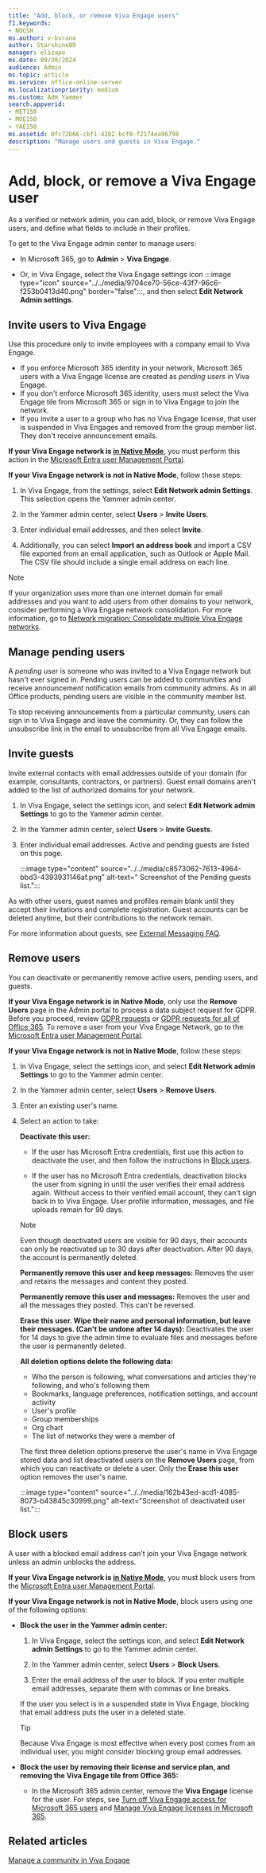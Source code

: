 ```yaml
---
title: "Add, block, or remove Viva Engage users"
f1.keywords:
- NOCSH
ms.author: v-bvrana
author: Starshine89
manager: elizapo
ms.date: 09/30/2024
audience: Admin
ms.topic: article
ms.service: office-online-server
ms.localizationpriority: medium
ms.custom: Adm_Yammer
search.appverid:
- MET150
- MOE150
- YAE150
ms.assetid: 0fc72b66-cbf1-4202-bcf0-f2174ea96798
description: "Manage users and guests in Viva Engage."
---
```


# Add, block, or remove a Viva Engage user

As a verified or network admin, you can add, block, or remove Viva Engage users, and define what fields to include in their profiles.
  
To get to the Viva Engage admin center to manage users:
  
- In Microsoft 365, go to **Admin** \> **Viva Engage**.
    
- Or, in Viva Engage, select the Viva Engage settings icon :::image type="icon" source="../../media/9704ce70-56ce-43f7-96c6-f253b0413d40.png" border="false":::, and then select **Edit Network Admin settings**.
    
## Invite users to Viva Engage
<a name="InviteUsers"> </a>

Use this procedure only to invite employees with a company email to Viva Engage.

- If you enforce Microsoft 365 identity in your network, Microsoft 365 users with a Viva Engage license are created as *pending users* in Viva Engage. 
- If you don't enforce Microsoft 365 identity, users must select the Viva Engage tile from Microsoft 365 or sign in to Viva Engage to join the network.
- If you invite a user to a group who has no Viva Engage license, that user is suspended in Viva Engages and removed from the group member list. They don't receive announcement emails.

**If your Viva Engage network is [in Native Mode](../overview-native-mode.md)**, you must perform this action in the [Microsoft Entra user Management Portal](/azure/active-directory/fundamentals/add-users-azure-active-directory).

**If your Viva Engage network is not in Native Mode**, follow these steps:
  
1. In Viva Engage, from the settings, select **Edit Network admin Settings**. This selection opens the Yammer admin center.

2. In the Yammer admin center, select **Users** > **Invite Users**.

3. Enter individual email addresses, and then select **Invite**. 

4. Additionally, you can select **Import an address book** and import a CSV file exported from an email application, such as Outlook or Apple Mail. The CSV file should include a single email address on each line.
  
> [!NOTE]
> If your organization uses more than one internet domain for email addresses and you want to add users from other domains to your network, consider performing a Viva Engage network consolidation. For more information, go to [Network migration: Consolidate multiple Viva Engage networks](../configure-your-viva-engage-network/consolidate-multiple-networks.md). 
  
<a name="ManagePending"> </a>
## Manage pending users

A *pending user* is someone who was invited to a Viva Engage network but hasn't ever signed in. Pending users can be added to communities and receive announcement notification emails from community admins. As in all Office products, pending users are visible in the community member list.

To stop receiving announcements from a particular community, users can sign in to Viva Engage and leave the community. Or, they can follow the unsubscribe link in the email to unsubscribe from all Viva Engage emails.
 
<a name="InviteGuests"> </a>
## Invite guests

Invite external contacts with email addresses outside of your domain (for example, consultants, contractors, or partners). Guest email domains aren't added to the list of authorized domains for your network.
  
1. In Viva Engage, select the settings icon, and select **Edit Network admin Settings** to go to the Yammer admin center.

2. In the Yammer admin center, select **Users** > **Invite Guests**.
    
3. Enter individual email addresses. Active and pending guests are listed on this page.
    
   :::image type="content" source="../../media/c8573062-7613-4964-bbd3-4393931146af.png" alt-text=" Screenshot of the Pending guests list.":::
  
As with other users, guest names and profiles remain blank until they accept their invitations and complete registration. Guest accounts can be deleted anytime, but their contributions to the network remain.
  
For more information about guests, see [External Messaging FAQ](../work-with-external-users/external-messaging-faq.md).
  
<a name="RemoveUsers"> </a>
## Remove users

You can deactivate or permanently remove active users, pending users, and guests.

**If your Viva Engage network is in Native Mode**, only use the **Remove Users** page in the Admin portal to process a  data subject request for GDPR. Before you proceed, review [GDPR requests](../manage-security-and-compliance/gdpr-requests-in-viva-engage-enterprise.md) or [GDPR requests for all of Office 365](/compliance/regulatory/gdpr-dsr-Office365). To remove a user from your Viva Engage Network, go to the [Microsoft Entra user Management Portal](/azure/active-directory/fundamentals/add-users-azure-active-directory).

**If your Viva Engage network is not in Native Mode**, follow these steps:

1. In Viva Engage, select the settings icon, and select **Edit Network admin Settings** to go to the Yammer admin center.

2. In the Yammer admin center, select **Users** \> **Remove Users**.
    
2. Enter an existing user's name. 
    
3. Select an action to take:
    
   **Deactivate this user:**

   - If the user has Microsoft Entra credentials, first use this action to deactivate the user, and then follow the instructions in [Block users](#block-users).
 
   - If the user has no Microsoft Entra credentials, deactivation blocks the user from signing in until the user verifies their email address again. Without access to their verified email account, they can't sign back in to Viva Engage. User profile information, messages, and file uploads remain for 90 days.

   >[!NOTE] 
   > Even though deactivated users are visible for 90 days, their accounts can only be reactivated up to 30 days after deactivation. After 90 days, the account is permanently deleted.
    
   **Permanently remove this user and keep messages:** Removes the user and retains the messages and content they posted.

   **Permanently remove this user and messages:** Removes the user and all the messages they posted. This can't be reversed.

   **Erase this user. Wipe their name and personal information, but leave their messages. (Can't be undone after 14 days):** Deactivates the user for 14 days to give the admin time to evaluate files and messages before the user is permanently deleted.
    
   **All deletion options delete the following data:**

   - Who the person is following, what conversations and articles they're following, and who's following them
   - Bookmarks, language preferences, notification settings, and account activity
   - User's profile
   - Group memberships
   - Org chart
   - The list of networks they were a member of

   The first three deletion options preserve the user's name in Viva Engage stored data and list deactivated users on the **Remove Users** page, from which you can reactivate or delete a user. Only the **Erase this user** option removes the user's name.
  
   :::image type="content" source="../../media/162b43ed-acd1-4085-8073-b43845c30999.png" alt-text="Screenshot of deactivated user list.":::
  
<a name="BlockUsers"> </a>
## Block users

A user with a blocked email address can't join your Viva Engage network unless an admin unblocks the address.

**If your Viva Engage network is [in Native Mode](../overview-native-mode.md)**, you must block users from the [Microsoft Entra user Management Portal](/azure/active-directory/fundamentals/add-users-azure-active-directory).
  
**If your Viva Engage network is not in Native Mode**, block users using one of the following options:
  
- **Block the user in the Yammer admin center:**
    
   1. In Viva Engage, select the settings icon, and select **Edit Network admin Settings** to go to the Yammer admin center.

   2. In the Yammer admin center, select **Users** \> **Block Users**.
    
   3. Enter the email address of the user to block. If you enter multiple email addresses, separate them with commas or line breaks. 

   If the user you select is in a suspended state in Viva Engage, blocking that email address puts the user in a deleted state. 
    
  > [!TIP]
  > Because Viva Engage is most effective when every post comes from an individual user, you might consider blocking group email addresses. 
  
-  **Block the user by removing their license and service plan, and removing the Viva Engage tile from Office 365:**
    
    - In the Microsoft 365 admin center, remove the **Viva Engage** license for the user. For steps, see [Turn off Viva Engage access for Microsoft 365 users](turn-off-user-access.md) and [Manage Viva Engage licenses in Microsoft 365](manage-licenses-in-office-365.md).
  
## Related articles
  
[Manage a community in Viva Engage](https://support.microsoft.com/en-gb/topic/manage-a-community-in-viva-engage-3e75fbe9-1b3e-48b5-8e4b-af2716b7873a)
